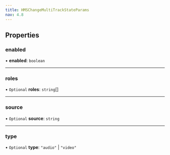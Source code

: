 ```yaml
---
title: HMSChangeMultiTrackStateParams
nav: 4.8
---
```


## Properties

### enabled

• **enabled**: `boolean`

---

### roles

• `Optional` **roles**: `string`[]

---

### source

• `Optional` **source**: `string`

---

### type

• `Optional` **type**: `"audio"` \| `"video"`
